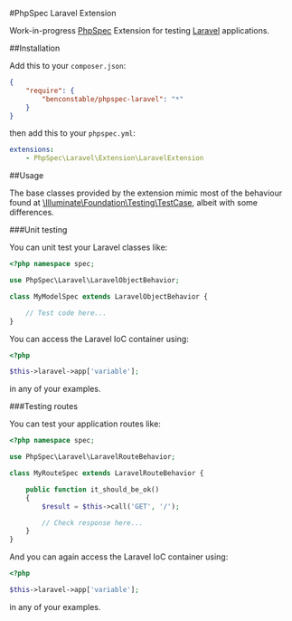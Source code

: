 #PhpSpec Laravel Extension

Work-in-progress [PhpSpec](http://www.phpspec.net/) Extension for testing
[Laravel](http://laravel.com/) applications.

##Installation

Add this to your `composer.json`:

```json
{
    "require": {
        "benconstable/phpspec-laravel": "*"
    }
}
```

then add this to your `phpspec.yml`:

```yaml
extensions:
    - PhpSpec\Laravel\Extension\LaravelExtension
```

##Usage

The base classes provided by the extension mimic most of the behaviour found at
[\Illuminate\Foundation\Testing\TestCase](https://github.com/laravel/framework/blob/master/src/Illuminate/Foundation/Testing/TestCase.php), albeit with some differences.

###Unit testing

You can unit test your Laravel classes like:

```php
<?php namespace spec;

use PhpSpec\Laravel\LaravelObjectBehavior;

class MyModelSpec extends LaravelObjectBehavior {

    // Test code here...
}
```

You can access the Laravel IoC container using:

```php
<?php

$this->laravel->app['variable'];
```

in any of your examples.

###Testing routes

You can test your application routes like:

```php
<?php namespace spec;

use PhpSpec\Laravel\LaravelRouteBehavior;

class MyRouteSpec extends LaravelRouteBehavior {

    public function it_should_be_ok()
    {
        $result = $this->call('GET', '/');

        // Check response here...
    }
}
```

And you can again access the Laravel IoC container using:

```php
<?php

$this->laravel->app['variable'];
```

in any of your examples.
